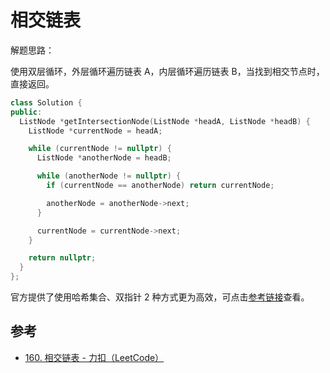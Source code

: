 # 相交链表

解题思路：

使用双层循环，外层循环遍历链表 A，内层循环遍历链表 B，当找到相交节点时，直接返回。

```c++
class Solution {
public:
  ListNode *getIntersectionNode(ListNode *headA, ListNode *headB) {
    ListNode *currentNode = headA;

    while (currentNode != nullptr) {
      ListNode *anotherNode = headB;

      while (anotherNode != nullptr) {
        if (currentNode == anotherNode) return currentNode;

        anotherNode = anotherNode->next;
      }

      currentNode = currentNode->next;
    }

    return nullptr;
  }
};
```

官方提供了使用哈希集合、双指针 2 种方式更为高效，可点击[参考链接][official]查看。

## 参考

- [160. 相交链表 - 力扣（LeetCode）](https://leetcode.cn/problems/intersection-of-two-linked-lists/description/)

[official]: https://leetcode.cn/problems/intersection-of-two-linked-lists/solutions/811625/xiang-jiao-lian-biao-by-leetcode-solutio-a8jn/
